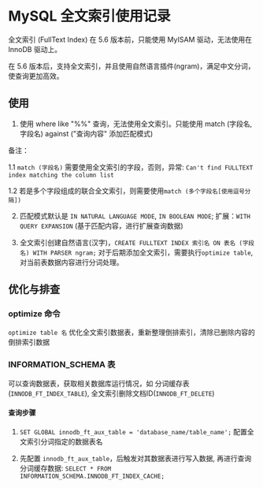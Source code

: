 # MySQL 全文索引使用记录

全文索引 (FullText Index) 在 5.6 版本前，只能使用 MyISAM 驱动，无法使用在 InnoDB 驱动上。

在 5.6 版本后，支持全文索引，并且使用自然语言插件(ngram)，满足中文分词，使查询更加高效。

## 使用

1. 使用 where like "%%" 查询，无法使用全文索引。只能使用 match (字段名,字段名) against ("查询内容" 添加匹配模式)

备注：

1.1 `match (字段名)` 需要使用全文索引的字段，否则，异常: `Can't find FULLTEXT index matching the column list` 

1.2 若是多个字段组成的联合全文索引，则需要使用`match (多个字段名[使用逗号分隔])`

2. 匹配模式默认是 `IN NATURAL LANGUAGE MODE`, `IN BOOLEAN MODE`; 扩展：`WITH QUERY EXPANSION` (基于匹配内容，进行扩展查询数据)

3. 全文索引创建自然语言(汉字)，`CREATE FULLTEXT INDEX 索引名 ON 表名 (字段名) WITH PARSER ngram;` 对于后期添加全文索引，需要执行`optimize table`, 对当前表数据内容进行分词处理。

## 优化与排查

### optimize 命令

`optimize table 名` 优化全文索引数据表，重新整理倒排索引，清除已删除内容的倒排索引数据

### INFORMATION_SCHEMA 表

可以查询数据表，获取相关数据库运行情况，如 分词缓存表(`INNODB_FT_INDEX_TABLE`), 全文索引删除文档ID(`INNODB_FT_DELETE`)

#### 查询步骤

1. `SET GLOBAL innodb_ft_aux_table = 'database_name/table_name';` 配置全文索引分词指定的数据表名 

2. 先配置 `innodb_ft_aux_table`，后触发对其数据表进行写入数据, 再进行查询分词缓存数据: `SELECT * FROM INFORMATION_SCHEMA.INNODB_FT_INDEX_CACHE;` 

